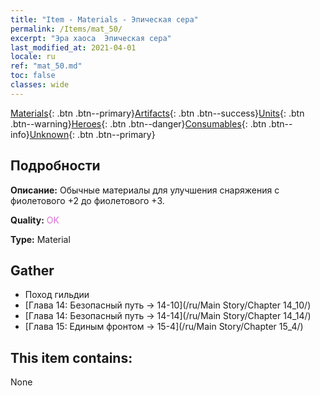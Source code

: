 ```yaml
---
title: "Item - Materials - Эпическая сера"
permalink: /Items/mat_50/
excerpt: "Эра хаоса  Эпическая сера"
last_modified_at: 2021-04-01
locale: ru
ref: "mat_50.md"
toc: false
classes: wide
---
```

 [Materials](/ru/Items/){: .btn .btn--primary}[Artifacts](/ru/Items/Artifacts/){: .btn .btn--success}[Units](/ru/Items/Units/){: .btn .btn--warning}[Heroes](/ru/Items/Heroes/){: .btn .btn--danger}[Consumables](/ru/Items/Consumables/){: .btn .btn--info}[Unknown](/ru/Items/Unknown/){: .btn .btn--primary}

## Подробности
 **Описание:** Обычные материалы для улучшения снаряжения c фиолетового +2 до фиолетового +3.

 **Quality:** <span style="color: #DA70D6">OK</span>

 **Type:** Material

## Gather

*    Поход гильдии 
*    [Глава 14: Безопасный путь -> 14-10](/ru/Main Story/Chapter 14_10/) 
*    [Глава 14: Безопасный путь -> 14-14](/ru/Main Story/Chapter 14_14/) 
*    [Глава 15: Единым фронтом -> 15-4](/ru/Main Story/Chapter 15_4/) 

## This item contains:

  None


